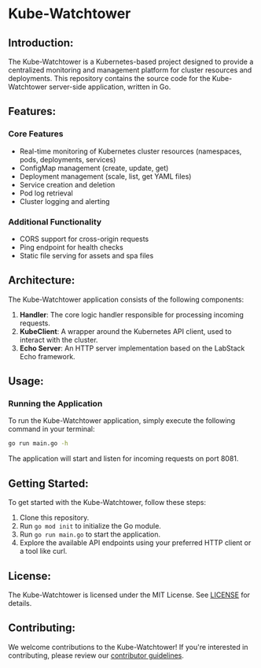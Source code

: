 # Kube-Watchtower

## Introduction:

The Kube-Watchtower is a Kubernetes-based project designed to provide a centralized monitoring and management platform for cluster resources and deployments. This repository contains the source code for the Kube-Watchtower server-side application, written in Go.

## Features:

### Core Features

- Real-time monitoring of Kubernetes cluster resources (namespaces, pods, deployments, services)
- ConfigMap management (create, update, get)
- Deployment management (scale, list, get YAML files)
- Service creation and deletion
- Pod log retrieval
- Cluster logging and alerting

### Additional Functionality

- CORS support for cross-origin requests
- Ping endpoint for health checks
- Static file serving for assets and spa files

## Architecture:

The Kube-Watchtower application consists of the following components:

1. **Handler**: The core logic handler responsible for processing incoming requests.
2. **KubeClient**: A wrapper around the Kubernetes API client, used to interact with the cluster.
3. **Echo Server**: An HTTP server implementation based on the LabStack Echo framework.

## Usage:

### Running the Application

To run the Kube-Watchtower application, simply execute the following command in your terminal:

```bash
go run main.go -h
```

The application will start and listen for incoming requests on port 8081.

## Getting Started:

To get started with the Kube-Watchtower, follow these steps:

1. Clone this repository.
2. Run `go mod init` to initialize the Go module.
3. Run `go run main.go` to start the application.
4. Explore the available API endpoints using your preferred HTTP client or a tool like curl.

## License:

The Kube-Watchtower is licensed under the MIT License. See [LICENSE](LICENSE) for details.

## Contributing:

We welcome contributions to the Kube-Watchtower! If you're interested in contributing, please review our [contributor guidelines](docs/contributor-guidelines.md).
